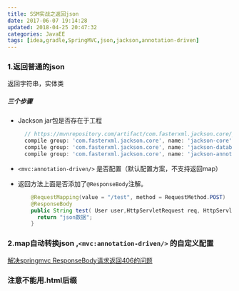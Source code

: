 ```yaml
---
title: SSM实战之返回json
date: 2017-06-07 19:14:28
updated: 2018-04-25 20:47:32categories: JavaEE
tags: [idea,gradle,SpringMVC,json,jackson,annotation-driven]
---
```


### 1.返回普通的json

返回字符串，实体类

##### 三个步骤

* Jackson jar包是否存在于工程

  ```groovy
    // https://mvnrepository.com/artifact/com.fasterxml.jackson.core/jackson-databind
    compile group: 'com.fasterxml.jackson.core', name: 'jackson-core', version: '2.8.8'
    compile group: 'com.fasterxml.jackson.core', name: 'jackson-databind', version: '2.8.8'
    compile group: 'com.fasterxml.jackson.core', name: 'jackson-annotations', version: '2.8.8'
  ```

* `<mvc:annotation-driven/>` 是否配置（默认配置方案，不支持返回map）

* 返回方法上面是否添加了`@ResponseBody`注解。

  ```java
      @RequestMapping(value = "/test", method = RequestMethod.POST)
      @ResponseBody
      public String test( User user,HttpServletRequest req, HttpServletResponse response){
        return "json数据";
      }
  ```

### 2.map自动转换json ,`<mvc:annotation-driven/>` 的自定义配置

[解决springmvc ResponseBody请求返回406的问题](http://blog.csdn.net/tang19880721/article/details/50786294)

### 注意不能用.html后缀